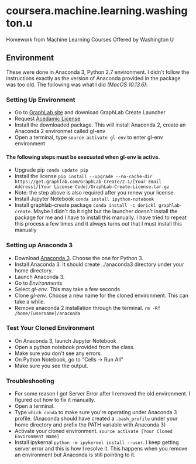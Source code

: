 # coursera.machine.learning.washington.u
Homework from Machine Learning Courses Offered by Washington U

## Environment
These were done in Anaconda 3, Python 2.7 environment. I didn't follow the instructions exactly as the version of Anaconda provided in the package was too old. The following was what I did *(MacOS 10.13.6)*: 

### Setting Up Environment
* Go to [GraphLab site](https://turi.com/download/install-graphlab-create.html) and download GraphLab Create Launcher
* Request [Acedamic License](https://turi.com/download/academic.html)
* Install the downloaded package. This will install Anaconda 2, create an Anaconda 2 environmet called gl-env
* Open a terminal, type `source activate gl-env` to enter gl-env environment

#### The following steps must be execuated when gl-env is active.
* Upgrade pip `conda update pip`
* Install the license `pip install --upgrade --no-cache-dir https://get.graphlab.com/GraphLab-Create/2.1/[Your Email Address]/[Your License Code]/GraphLab-Create-License.tar.gz`
* Note: the step above is also required after you renew your license.
* Install Jupyter Notebook `conda install ipython-notebook`
* Install graphlab-create package `conda install -c derickl graphlab-create`. Maybe I didn't do it right but the launcher doesn't install the package for me and I have to install this manually. I have tried to repeat this process a few times and it always turns out that I must install this manually

### Setting up Anaconda 3
* Download [Anaconda 3](https://www.anaconda.com/download/#macos). Choose the one for Python 3.
* Install Anaconda 3. It should create ../anaconda3 directory under your home directory.
* Launch Anaconda 3.
* Go to *Environments*
* Select *gl-env*. This may take a few seconds
* Clone *gl-env*. Choose a new name for the cloned environment. This can take a while.
* Remove anaconda 2 installation through the terminal. `rm -Rf /home/[username]/anaconda`

### Test Your Cloned Environment
* On Anaconda 3, launch Jupyter Notebook
* Open a python notebook provided from the class.
* Make sure you don't see any errors.
* On Python Notebook, go to "Cells -> Run All"
* Make sure you see the output.

### Troubleshooting
* For some reason I got Server Error after I removed the old environment. I figured out how to fix it manually.
* Open a terminal.
* Type `which conda` to make sure you're operating under Anaconda 3 profile. (Anaconda should have created a `.bash_profile` under your home directory and prefix the PATH variable with Anaconda 3)
* Activate your cloned environment. `source activate [Your Cloned Environment Name]`
* Install ipykernal `python -m ipykernel install --user`. I keep getting server error and this is how I resolve it. This happens when you remove an environment but Anaconda is still pointing to it.

